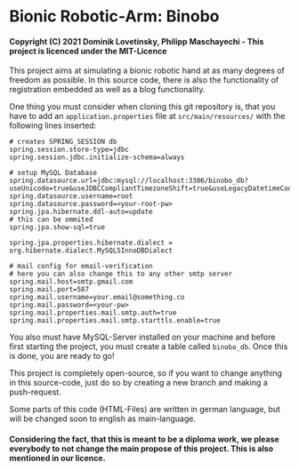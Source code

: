 # Bionic Robotic-Arm: Binobo

#### Copyright (C) 2021 Dominik Lovetinsky, Philipp Maschayechi - This project is licenced under the MIT-Licence

This project aims at simulating a bionic robotic hand at as many degrees of freedom as possible.
In this source code, there is also the functionality of registration embedded as well as a blog functionality.

One thing you must consider when cloning this git repository is, that you have to add an `application.properties` file
at `src/main/resources/` with the following lines inserted:
```properties
# creates SPRING_SESSION db
spring.session.store-type=jdbc
spring.session.jdbc.initialize-schema=always

# setup MySQL Database
spring.datasource.url=jdbc:mysql://localhost:3306/binobo_db?useUnicode=true&useJDBCCompliantTimezoneShift=true&useLegacyDatetimeCode=false&serverTimezone=UTC
spring.datasource.username=root
spring.datasource.password=<your-root-pw>
spring.jpa.hibernate.ddl-auto=update
# this can be ommited
spring.jpa.show-sql=true

spring.jpa.properties.hibernate.dialect = org.hibernate.dialect.MySQL5InnoDBDialect

# mail config for email-verification
# here you can also change this to any other smtp server
spring.mail.host=smtp.gmail.com
spring.mail.port=587
spring.mail.username=your.email@something.co
spring.mail.password=<your-pw>
spring.mail.properties.mail.smtp.auth=true
spring.mail.properties.mail.smtp.starttls.enable=true
```
You also must have MySQL-Server installed on your machine and before first starting the project, you must create a table called `binobo_db`. Once this is done, you are ready to go!

This project is completely open-source, so if you want to change anything in this source-code, just do so by creating a new branch and making a push-request.

Some parts of this code (HTML-Files) are written in german language, but will be changed soon to english as main-language.

#### Considering the fact, that this is meant to be a diploma work, we please everybody to not change the main propose of this project. This is also mentioned in our licence.
